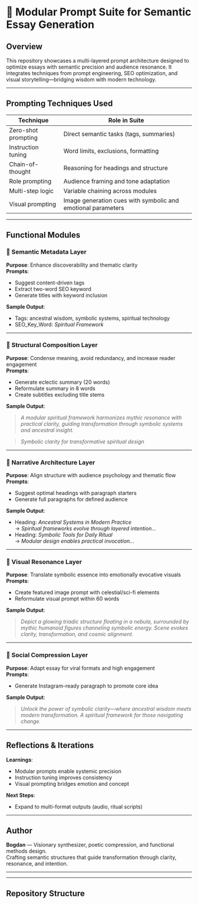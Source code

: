 # 🧿 Modular Prompt Suite for Semantic Essay Generation

## Overview

This repository showcases a multi-layered prompt architecture designed to optimize essays with semantic precision and audience resonance. It integrates techniques from prompt engineering, SEO optimization, and visual storytelling—bridging wisdom with modern technology.

---

## Prompting Techniques Used

| Technique              | Role in Suite                          |
|------------------------|----------------------------------------|
| Zero-shot prompting    | Direct semantic tasks (tags, summaries) |
| Instruction tuning     | Word limits, exclusions, formatting     |
| Chain-of-thought       | Reasoning for headings and structure    |
| Role prompting         | Audience framing and tone adaptation    |
| Multi-step logic       | Variable chaining across modules        |
| Visual prompting       | Image generation cues with symbolic and emotional parameters |

---

## Functional Modules

### 🧩 Semantic Metadata Layer
**Purpose**: Enhance discoverability and thematic clarity  
**Prompts**:
- Suggest content-driven tags  
- Extract two-word SEO keyword  
- Generate titles with keyword inclusion

**Sample Output**:
- Tags: ancestral wisdom, symbolic systems, spiritual technology  
- SEO_Key_Word: *Spiritual Framework*

---

### 🧩 Structural Composition Layer
**Purpose**: Condense meaning, avoid redundancy, and increase reader engagement  
**Prompts**:
- Generate eclectic summary (20 words)  
- Reformulate summary in 8 words  
- Create subtitles excluding title stems

**Sample Output**:
> *A modular spiritual framework harmonizes mythic resonance with practical clarity, guiding transformation through symbolic systems and ancestral insight.*

> *Symbolic clarity for transformative spiritual design*

---

### 🧩 Narrative Architecture Layer
**Purpose**: Align structure with audience psychology and thematic flow  
**Prompts**:
- Suggest optimal headings with paragraph starters  
- Generate full paragraphs for defined audience

**Sample Output**:
- Heading: *Ancestral Systems in Modern Practice*  
  → *Spiritual frameworks evolve through layered intention…*  
- Heading: *Symbolic Tools for Daily Ritual*  
  → *Modular design enables practical invocation…*

---

### 🧩 Visual Resonance Layer
**Purpose**: Translate symbolic essence into emotionally evocative visuals  
**Prompts**:
- Create featured image prompt with celestial/sci-fi elements  
- Reformulate visual prompt within 60 words

**Sample Output**:
> *Depict a glowing triadic structure floating in a nebula, surrounded by mythic humanoid figures channeling symbolic energy. Scene evokes clarity, transformation, and cosmic alignment.*

---

### 🧩 Social Compression Layer
**Purpose**: Adapt essay for viral formats and high engagement  
**Prompts**:
- Generate Instagram-ready paragraph to promote core idea

**Sample Output**:
> *Unlock the power of symbolic clarity—where ancestral wisdom meets modern transformation. A spiritual framework for those navigating change.*

---

## Reflections & Iterations

**Learnings**:
- Modular prompts enable systemic precision  
- Instruction tuning improves consistency  
- Visual prompting bridges emotion and concept  

**Next Steps**:
- Expand to multi-format outputs (audio, ritual scripts)


---

## Author

**Bogdan** — Visionary synthesizer, poetic compression, and functional methods design.  
Crafting semantic structures that guide transformation through clarity, resonance, and intention.

---



---

## Repository Structure

